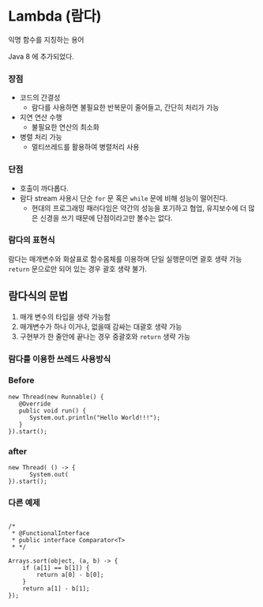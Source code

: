 # Lambda (람다)

익명 함수를 지칭하는 용어

Java 8 에 추가되었다.

### 장점

- 코드의 간결성
    - 람다를 사용하면 불필요한 반복문이 줄어들고, 간단히 처리가 가능
- 지연 연산 수행
    - 불필요한 연산의 최소화
- 병렬 처리 가능
    - 멀티쓰레드를 활용하여 병렬처리 사용

### 단점
- 호출이 까다롭다.
- 람다 stream 사용시 단순 `for` 문 혹은 `while` 문에 비해 성능이 떨어진다.
    - 현대의 프로그래밍 패러다임은 약간의 성능을 포기하고 협업, 유지보수에 더 많은 신경을 쓰기 때문에 단점이라고만 볼수는 없다.

### 람다의 표현식
람다는 매개변수와 화살표로 함수몸체를 이용하며 단일 실행문이면 괄호 생략 가능
`return` 문으로만 되어 있는 경우 괄호 생략 불가.

## 람다식의 문법
1. 매개 변수의 타입을 생략 가능함
2. 매개변수가 하나 이거나, 없을때 감싸는 대괄호 생략 가능
3. 구현부가 한 줄안에 끝나는 경우 중괄호와 `return` 생략 가능

### 람다를 이용한 쓰레드 사용방식

### Before
```
new Thread(new Runnable() {
   @Override
   public void run() { 
      System.out.println("Hello World!!!"); 
   }
}).start();
```

### after
```
new Thread( () -> {
      System.out(
}).start();
```

### 다른 예제
```

/*
 * @FunctionalInterface 
 * public interface Comparator<T>
 * */

Arrays.sort(object, (a, b) -> {
    if (a[1] == b[1]) {
        return a[0] - b[0];
    }
    return a[1] - b[1];
});
```
